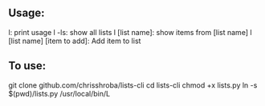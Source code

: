 Usage:
------
l: print usage
l -ls: show all lists
l [list name]: show items from [list name]
l [list name] [item to add]: Add item to list

To use:
-------
git clone github.com/chrisshroba/lists-cli
cd lists-cli
chmod +x lists.py
ln -s $(pwd)/lists.py /usr/local/bin/L
